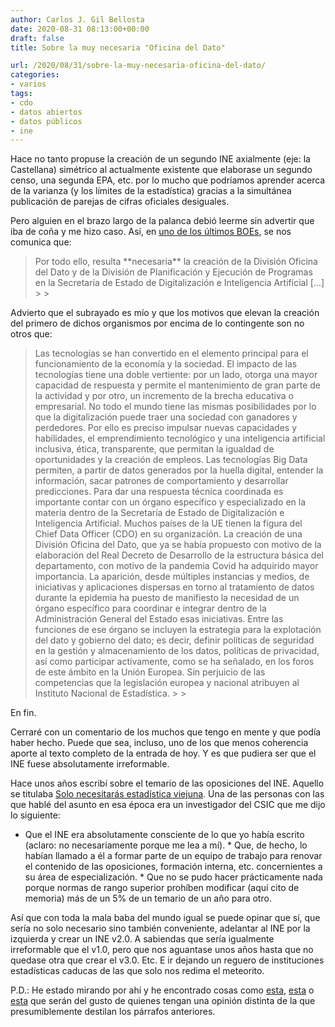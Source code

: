 ```yaml
---
author: Carlos J. Gil Bellosta
date: 2020-08-31 08:13:00+00:00
draft: false
title: Sobre la muy necesaria "Oficina del Dato"

url: /2020/08/31/sobre-la-muy-necesaria-oficina-del-dato/
categories:
- varios
tags:
- cdo
- datos abiertos
- datos públicos
- ine
---
```





Hace no tanto propuse la creación de un segundo INE axialmente (eje: la Castellana) simétrico al actualmente existente que elaborase un segundo censo, una segunda EPA, etc. por lo mucho que podríamos aprender acerca de la varianza (y los límites de la estadística) gracias a la simultánea publicación de parejas de cifras oficiales desiguales.







Pero alguien en el brazo largo de la palanca debió leerme sin advertir que iba de coña y me hizo caso. Así, en [uno de los últimos BOEs](https://www.boe.es/diario_boe/txt.php?id=BOE-A-2020-10008), se nos comunica que:







<blockquote>Por todo ello, resulta **necesaria** la creación de la División Oficina del Dato y de la División de Planificación y Ejecución de Programas en la Secretaría de Estado de Digitalización e Inteligencia Artificial [...]
>
> </blockquote>







Advierto que el subrayado es mío y que los motivos que elevan la creación del primero de dichos organismos por encima de lo contingente son no otros que:







<blockquote>Las tecnologías se han convertido en el elemento principal para el funcionamiento de la economía y la sociedad. El impacto de las tecnologías tiene una doble vertiente: por un lado, otorga una mayor capacidad de respuesta y permite el mantenimiento de gran parte de la actividad y por otro, un incremento de la brecha educativa o empresarial. No todo el mundo tiene las mismas posibilidades por lo que la digitalización puede traer una sociedad con ganadores y perdedores. Por ello es preciso impulsar nuevas capacidades y habilidades, el emprendimiento tecnológico y una inteligencia artificial inclusiva, ética, transparente, que permitan la igualdad de oportunidades y la creación de empleos. Las tecnologías Big Data permiten, a partir de datos generados por la huella digital, entender la información, sacar patrones de comportamiento y desarrollar predicciones. Para dar una respuesta técnica coordinada es importante contar con un órgano específico y especializado en la materia dentro de la Secretaría de Estado de Digitalización e Inteligencia Artificial. Muchos países de la UE tienen la figura del Chief Data Officer (CDO) en su organización. La creación de una División Oficina del Dato, que ya se había propuesto con motivo de la elaboración del Real Decreto de Desarrollo de la estructura básica del departamento, con motivo de la pandemia Covid ha adquirido mayor importancia. La aparición, desde múltiples instancias y medios, de iniciativas y aplicaciones dispersas en torno al tratamiento de datos durante la epidemia ha puesto de manifiesto la necesidad de un órgano específico para coordinar e integrar dentro de la Administración General del Estado esas iniciativas. Entre las funciones de ese órgano se incluyen la estrategia para la explotación del dato y gobierno del dato; es decir, definir políticas de seguridad en la gestión y almacenamiento de los datos, políticas de privacidad, así como participar activamente, como se ha señalado, en los foros de este ámbito en la Unión Europea. Sin perjuicio de las competencias que la legislación europea y nacional atribuyen al Instituto Nacional de Estadística.
>
> </blockquote>







En fin.







Cerraré con un comentario de los muchos que tengo en mente y que podía haber hecho. Puede que sea, incluso, uno de los que menos coherencia aporte al texto completo de la entrada de hoy. Y es que pudiera ser que el INE fuese absolutamente irreformable.







Hace unos años escribí sobre el temario de las oposiciones del INE. Aquello se titulaba [Solo necesitarás estadística viejuna](https://www.datanalytics.com/2014/08/04/estadistica-viejuna/). Una de las personas con las que hablé del asunto en esa época era un investigador del CSIC que me dijo lo siguiente:





  * Que el INE era absolutamente consciente de lo que yo había escrito (aclaro: no necesariamente porque me lea a mí).  * Que, de hecho, lo habían llamado a él a formar parte de un equipo de trabajo para renovar el contenido de las oposiciones, formación interna, etc. concernientes a su área de especialización.  * Que no se pudo hacer prácticamente nada porque normas de rango superior prohíben modificar (aquí cito de memoria) más de un 5% de un temario de un año para otro.





Así que con toda la mala baba del mundo igual se puede opinar que sí, que sería no solo necesario sino también conveniente, adelantar al INE por la izquierda y crear un INE v2.0. A sabiendas que sería igualmente irreformable que el v1.0, pero que nos aguantase unos años hasta que no quedase otra que crear el v3.0. Etc. E ir dejando un reguero de instituciones estadísticas caducas de las que solo nos redima el meteorito.







P.D.: He estado mirando por ahí y he encontrado cosas como [esta](https://www.datainnovation.org/2019/10/to-promote-data-innovation-all-eu-governments-should-appoint-a-national-chief-digital-officer/), [esta](https://www.etalab.gouv.fr/la-france-se-dote-dun-administrateur-general-des-donnees#:~:text=Henri%20Verdier%2C%20nomm%C3%A9%20par%20arr%C3%AAt%C3%A9,data%20science%20et%20open%20data.) o [esta](https://govinsider.asia/innovation/ott-velsberg-estonia-chief-data-officer-ai-powered-government/) que serán del gusto de quienes tengan una opinión distinta de la que presumiblemente destilan los párrafos anteriores.




